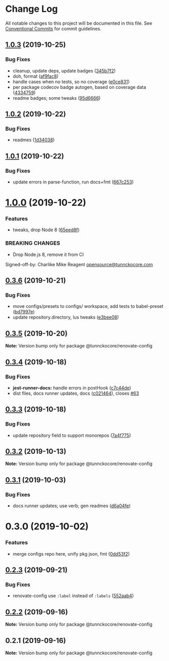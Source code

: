 # Change Log

All notable changes to this project will be documented in this file.
See [Conventional Commits](https://conventionalcommits.org) for commit guidelines.

## [1.0.3](https://github.com/tunnckoCore/opensource/compare/@tunnckocore/renovate-config@1.0.2...@tunnckocore/renovate-config@1.0.3) (2019-10-25)


### Bug Fixes

* cleanup, update deps, update badges ([345b7f2](https://github.com/tunnckoCore/opensource/commit/345b7f23e39481409ddc84d37308986462ada969))
* doh, format ([af9fac8](https://github.com/tunnckoCore/opensource/commit/af9fac844fb3d43fb43d39003eec18f482b6c6aa))
* handle cases when no tests, so no coverage ([e0ce831](https://github.com/tunnckoCore/opensource/commit/e0ce8313eedbcb5e8780865ed05533b5a2190c36))
* per package codecov badge autogen, based on coverage data ([4334759](https://github.com/tunnckoCore/opensource/commit/4334759d331dfcef98f43735a356753a685b139a))
* readme badges; some tweaks ([95d6666](https://github.com/tunnckoCore/opensource/commit/95d666659a2ac29bece307d22c66b6c0e7e47683))





## [1.0.2](https://github.com/tunnckoCore/opensource/compare/@tunnckocore/renovate-config@1.0.1...@tunnckocore/renovate-config@1.0.2) (2019-10-22)


### Bug Fixes

* readmes ([1d34038](https://github.com/tunnckoCore/opensource/commit/1d3403852b1c6321c8fea89d45956e73b20a616e))





## [1.0.1](https://github.com/tunnckoCore/opensource/compare/@tunnckocore/renovate-config@1.0.0...@tunnckocore/renovate-config@1.0.1) (2019-10-22)


### Bug Fixes

* update errors in parse-function,  run docs+fmt ([667c253](https://github.com/tunnckoCore/opensource/commit/667c2539f668bfe07659ea397d9dda1305b7da4e))





# [1.0.0](https://github.com/tunnckoCore/opensource/compare/@tunnckocore/renovate-config@0.3.6...@tunnckocore/renovate-config@1.0.0) (2019-10-22)


### Features

* tweaks, drop Node 8 ([65eed8f](https://github.com/tunnckoCore/opensource/commit/65eed8f5849b2e19656c562e10db276115ce3e24))


### BREAKING CHANGES

* Drop Node.js 8, remove it from CI

Signed-off-by: Charlike Mike Reagent <opensource@tunnckocore.com>





## [0.3.6](https://github.com/tunnckoCore/opensource/compare/@tunnckocore/renovate-config@0.3.5...@tunnckocore/renovate-config@0.3.6) (2019-10-21)


### Bug Fixes

* move configs/presets to configs/ workspace, add tests to babel-preset ([bd7997e](https://github.com/tunnckoCore/opensource/commit/bd7997e9670f438f426946e649059441709bac0b))
* update repository.directory, lus tweaks ([e3bee08](https://github.com/tunnckoCore/opensource/commit/e3bee0829a3956601a52245cbc54ede4766772c7))





## [0.3.5](https://github.com/tunnckoCore/opensource/compare/@tunnckocore/renovate-config@0.3.4...@tunnckocore/renovate-config@0.3.5) (2019-10-20)

**Note:** Version bump only for package @tunnckocore/renovate-config





## [0.3.4](https://github.com/tunnckoCore/opensource/compare/@tunnckocore/renovate-config@0.3.3...@tunnckocore/renovate-config@0.3.4) (2019-10-18)


### Bug Fixes

* **jest-runner-docs:** handle errors in postHook ([c7c44de](https://github.com/tunnckoCore/opensource/commit/c7c44de))
* dist files, docs runner updates, docs ([c021464](https://github.com/tunnckoCore/opensource/commit/c021464)), closes [#63](https://github.com/tunnckoCore/opensource/issues/63)





## [0.3.3](https://github.com/tunnckoCore/opensource/compare/@tunnckocore/renovate-config@0.3.2...@tunnckocore/renovate-config@0.3.3) (2019-10-18)


### Bug Fixes

* update repository field to support monorepos ([7a4f775](https://github.com/tunnckoCore/opensource/commit/7a4f775))





## [0.3.2](https://github.com/tunnckoCore/opensource/tree/master/@tunnckocore/renovate-config/compare/@tunnckocore/renovate-config@0.3.1...@tunnckocore/renovate-config@0.3.2) (2019-10-13)

**Note:** Version bump only for package @tunnckocore/renovate-config





## [0.3.1](https://github.com/tunnckoCore/opensource/tree/master/@tunnckocore/renovate-config/compare/@tunnckocore/renovate-config@0.3.0...@tunnckocore/renovate-config@0.3.1) (2019-10-03)


### Bug Fixes

* docs runner updates; use verb; gen readmes ([d6a04fe](https://github.com/tunnckoCore/opensource/tree/master/@tunnckocore/renovate-config/commit/d6a04fe))





# 0.3.0 (2019-10-02)


### Features

* merge configs repo here, unify pkg json, fmt ([0dd53f2](https://github.com/tunnckoCore/opensource/tree/master/@tunnckocore/renovate-config/commit/0dd53f2))





## [0.2.3](https://github.com/tunnckocore/configs/compare/@tunnckocore/renovate-config@0.2.2...@tunnckocore/renovate-config@0.2.3) (2019-09-21)


### Bug Fixes

* renovate-config use `:label` instead of `:labels` ([552aab4](https://github.com/tunnckocore/configs/commit/552aab4))





## [0.2.2](https://github.com/tunnckocore/configs/compare/@tunnckocore/renovate-config@0.2.1...@tunnckocore/renovate-config@0.2.2) (2019-09-16)

**Note:** Version bump only for package @tunnckocore/renovate-config





## 0.2.1 (2019-09-16)

**Note:** Version bump only for package @tunnckocore/renovate-config
